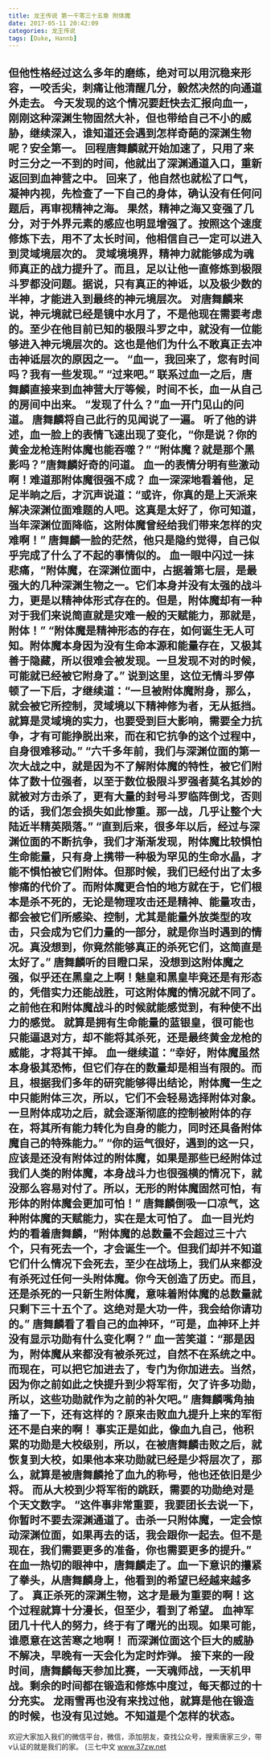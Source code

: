 ```yaml
---
title: 龙王传说 第一千零三十五章 附体魔
date: 2017-05-11 20:42:09
categories: 龙王传说
tags: [Duke, Hannb]
---
```


但他性格经过这么多年的磨练，绝对可以用沉稳来形容，一咬舌尖，刺痛让他清醒几分，毅然决然的向通道外走去。
今天发现的这个情况要赶快去汇报向血一，刚刚这种深渊生物固然大补，但也带给自己不小的威胁，继续深入，谁知道还会遇到怎样奇葩的深渊生物呢？安全第一。
回程唐舞麟就开始加速了，只用了来时三分之一不到的时间，他就出了深渊通道入口，重新返回到血神营之中。
回来了，他自然也就松了口气，凝神内视，先检查了一下自己的身体，确认没有任何问题后，再审视精神之海。
果然，精神之海又变强了几分，对于外界元素的感应也明显增强了。按照这个速度修炼下去，用不了太长时间，他相信自己一定可以进入到灵域境层次的。
灵域境境界，精神力就能够成为魂师真正的战力提升了。而且，足以让他一直修炼到极限斗罗都没问题。据说，只有真正的神诋，以及极少数的半神，才能进入到最终的神元境层次。
对唐舞麟来说，神元境就已经是镜中水月了，不是他现在需要考虑的。至少在他目前已知的极限斗罗之中，就没有一位能够进入神元境层次的。这也是他们为什么不敢真正去冲击神诋层次的原因之一。
“血一，我回来了，您有时间吗？我有一些发现。”
“过来吧。”
联系过血一之后，唐舞麟直接来到血神营大厅等候，时间不长，血一从自己的房间中出来。
“发现了什么？”血一开门见山的问道。
唐舞麟将自己此行的见闻说了一遍。
听了他的讲述，血一脸上的表情飞速出现了变化，“你是说？你的黄金龙枪连附体魔也能吞噬？”
“附体魔？就是那个黑影吗？”唐舞麟好奇的问道。
血一的表情分明有些激动啊！难道那附体魔很强不成？
血一深深地看着他，足足半晌之后，才沉声说道：“或许，你真的是上天派来解决深渊位面难题的人吧。这真是太好了，你可知道，当年深渊位面降临，这附体魔曾经给我们带来怎样的灾难啊！”
唐舞麟一脸的茫然，他只是隐约觉得，自己似乎完成了什么了不起的事情似的。
血一眼中闪过一抹悲痛，“附体魔，在深渊位面中，占据着第七层，是最强大的几种深渊生物之一。它们本身并没有太强的战斗力，更是以精神体形式存在的。但是，附体魔却有一种对于我们来说简直就是灾难一般的天赋能力，那就是，附体！”
“附体魔是精神形态的存在，如何诞生无人可知。附体魔本身因为没有生命本源和能量存在，又极其善于隐藏，所以很难会被发现。一旦发现不对的时候，可能就已经被它附身了。”
说到这里，这位无情斗罗停顿了一下后，才继续道：“一旦被附体魔附身，那么，就会被它所控制，灵域境以下精神修为者，无从抵挡。就算是灵域境的实力，也要受到巨大影响，需要全力抗争，才有可能挣脱出来，而在和它抗争的这个过程中，自身很难移动。”
“六千多年前，我们与深渊位面的第一次大战之中，就是因为不了解附体魔的特性，被它们附体了数十位强者，以至于数位极限斗罗强者莫名其妙的就被对方击杀了，更有大量的封号斗罗临阵倒戈，否则的话，我们怎会损失如此惨重。那一战，几乎让整个大陆近半精英陨落。”
“直到后来，很多年以后，经过与深渊位面的不断抗争，我们才渐渐发现，附体魔比较惧怕生命能量，只有身上携带一种极为罕见的生命水晶，才能不惧怕被它们附体。但那时候，我们已经付出了太多惨痛的代价了。而附体魔更合怕的地方就在于，它们根本是杀不死的，无论是物理攻击还是精神、能量攻击，都会被它们所感染、控制，尤其是能量外放类型的攻击，只会成为它们力量的一部分，就是你当时遇到的情况。真没想到，你竟然能够真正的杀死它们，这简直是太好了。”
唐舞麟听的目瞪口呆，没想到这附体魔之强，似乎还在黑皇之上啊！魅皇和黑皇毕竟还是有形态的，凭借实力还能战胜，可这附体魔的情况就不同了。之前他在和附体魔战斗的时候就能感觉到，有种使不出力的感觉。
就算是拥有生命能量的蓝银皇，很可能也只能逼退对方，却不能将其杀死，还是最终黄金龙枪的威能，才将其干掉。
血一继续道：“幸好，附体魔虽然本身极其恐怖，但它们存在的数量却是相当有限的。而且，根据我们多年的研究能够得出结论，附体魔一生之中只能附体三次，所以，它们不会轻易选择附体对象。一旦附体成功之后，就会逐渐彻底的控制被附体的存在，将其所有能力转化为自身的能力，同时还具备附体魔自己的特殊能力。”
“你的运气很好，遇到的这一只，应该是还没有附体过的附体魔，如果是那些已经附体过我们人类的附体魔，本身战斗力也很强横的情况下，就没那么容易对付了。所以，无形的附体魔固然可怕，有形体的附体魔会更加可怕！”
唐舞麟倒吸一口凉气，这种附体魔的天赋能力，实在是太可怕了。
血一目光灼灼的看着唐舞麟，“附体魔的总数量不会超过三十六个，只有死去一个，才会诞生一个。但我们却并不知道它们什么情况下会死去，至少在战场上，我们从来都没有杀死过任何一头附体魔。你今天创造了历史。而且，还是杀死的一只新生附体魔，意味着附体魔的总数量就只剩下三十五个了。这绝对是大功一件，我会给你请功的。”
唐舞麟看了看自己的血神环，“可是，血神环上并没有显示功勋有什么变化啊？”
血一苦笑道：“那是因为，附体魔从来都没有被杀死过，自然不在系统之中。而现在，可以把它加进去了，专门为你加进去。当然，因为你之前如此之快提升到少将军衔，欠了许多功勋，所以，这些功勋就作为之前的补欠吧。”
唐舞麟嘴角抽搐了一下，还有这样的？原来击败血九提升上来的军衔还不是白来的啊！
事实正是如此，像血九自己，他积累的功勋是大校级别，所以，在被唐舞麟击败之后，就恢复到大校，如果他本来功勋就已经是少将层次了，那么，就算是被唐舞麟抢了血九的称号，他也还依旧是少将。
而从大校到少将军衔的跳跃，需要的功勋绝对是个天文数字。
“这件事非常重要，我要团长去说一下，你暂时不要去深渊通道了。击杀一只附体魔，一定会惊动深渊位面，如果再去的话，我会跟你一起去。但不是现在，我们需要更多的准备，你也需要更多的提升。”
在血一热切的眼神中，唐舞麟走了。血一下意识的攥紧了拳头，从唐舞麟身上，他看到的希望已经越来越多了。
真正杀死的深渊生物，这才是最为重要的啊！这个过程就算十分漫长，但至少，看到了希望。
血神军团几十代人的努力，终于有了曙光的出现。如果可能，谁愿意在这苦寒之地啊！
而深渊位面这个巨大的威胁不解决，早晚有一天会化为定时炸弹。
接下来的一段时间，唐舞麟每天参加比赛，一天魂师战，一天机甲战。剩余的时间都在锻造和修炼中度过，每天都过的十分充实。
龙雨雪再也没有来找过他，就算是他在锻造的时候，也没有见过她。不知道是个怎样的状态。
--------------------------------
欢迎大家加入我们的微信平台，微信，添加朋友，查找公众号，搜索唐家三少，带v认证的就是我们的家。
(三七中文 www.37zw.net